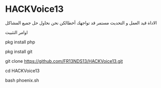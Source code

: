 # HACKVoice13

الاداة قيد العمل و التحديث مستمر قد تواجهك أخطالكن نحن نحاول حل جميع المشاكل

اوامر التثبيث

pkg install php

pkg install git

git clone https://github.com/FR13NDS13/HACKVoice13.git

cd HACKVoice13 

bash phoenix.sh

